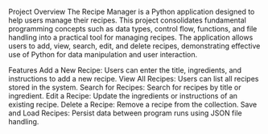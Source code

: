 Project Overview
The Recipe Manager is a Python application designed to help users manage their recipes. This project consolidates fundamental programming concepts such as data types, control flow, functions, and file handling into a practical tool for managing recipes. The application allows users to add, view, search, edit, and delete recipes, demonstrating effective use of Python for data manipulation and user interaction.

Features
Add a New Recipe: Users can enter the title, ingredients, and instructions to add a new recipe.
View All Recipes: Users can list all recipes stored in the system.
Search for Recipes: Search for recipes by title or ingredient.
Edit a Recipe: Update the ingredients or instructions of an existing recipe.
Delete a Recipe: Remove a recipe from the collection.
Save and Load Recipes: Persist data between program runs using JSON file handling.
